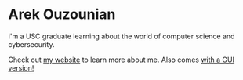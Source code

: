 # Arek Ouzounian
I'm a USC graduate learning about the world of computer science and cybersecurity.

Check out [my website](https://www.arekouzounian.com) to learn more about me.
Also comes [with a GUI version!](https://gui.arekouzounian.com)
